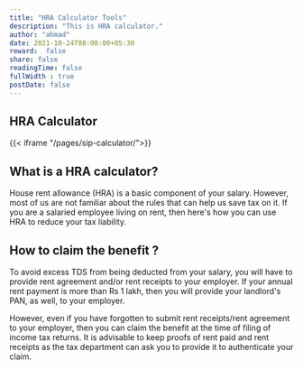 ```yaml
---
title: "HRA Calculator Tools"
description: "This is HRA calculator."
author: "ahmad"
date: 2021-10-24T08:00:00+05:30
reward:  false
share: false
readingTime: false
fullWidth : true
postDate: false
---
```


## HRA Calculator


{{< iframe "/pages/sip-calculator/">}}

## What is a HRA calculator?
House rent allowance (HRA) is a basic component of your salary. However, most of us are not familiar about the rules that can help us save tax on it. If you are a salaried employee living on rent, then here's how you can use HRA to reduce your tax liability.


## How to claim the benefit ?

To avoid excess TDS from being deducted from your salary, you will have to provide rent agreement and/or rent receipts to your employer. If your annual rent payment is more than Rs 1 lakh, then you will provide your landlord's PAN, as well, to your employer.

However, even if you have forgotten to submit rent receipts/rent agreement to your employer, then you can claim the benefit at the time of filing of income tax returns. It is advisable to keep proofs of rent paid and rent receipts as the tax department can ask you to provide it to authenticate your claim.


